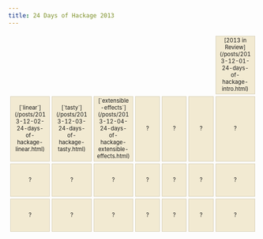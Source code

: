 ```yaml
---
title: 24 Days of Hackage 2013
---
```

<style>
table {
  border-spacing: 4px;
  border-collapse: separate;
  font-size: 0.8em;
}

table td {
  border: 1px solid #d9d2ba;
  width: 6em;
  max-width: 6em;
  height: 6em;
  background-color: rgb(242, 234, 210);
  text-align: center;
  vertical-align: center;
}
table td code { white-space: normal !important; }
</style>

<table>
  <tr>
    <td colspan="6" style="border: none; background: transparent"></td>
    <td>[2013 in Review](/posts/2013-12-01-24-days-of-hackage-intro.html)</td>
  </tr>
  <tr>
    <td>[`linear`](/posts/2013-12-02-24-days-of-hackage-linear.html)</td>
    <td>[`tasty`](/posts/2013-12-03-24-days-of-hackage-tasty.html)</td>
    <td>[`extensible-effects`](/posts/2013-12-04-24-days-of-hackage-extensible-effects.html)</td>
    <td>?</td>
    <td>?</td>
    <td>?</td>
    <td>?</td>
  </tr>
  <tr>
    <td>?</td>
    <td>?</td>
    <td>?</td>
    <td>?</td>
    <td>?</td>
    <td>?</td>
    <td>?</td>
  </tr>
  <tr>
    <td>?</td>
    <td>?</td>
    <td>?</td>
    <td>?</td>
    <td>?</td>
    <td>?</td>
    <td>?</td>
  </tr>
</table>
